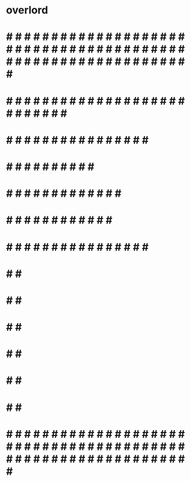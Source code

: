 # overlord
# # # # # # # # # # # # # # # # # # # # # # # # # # # # # # # # # # # # # # # # # # # # # # # # # # # # # # # # # # # # # # #
#                                                                                                                           #
# # # # # # # # # # # # # # # # # # # # # # # # # # # #                                                                     #
# #   # # #     # # #     # #     # # #     # # #     #                                                                     #
# # #         #         #     #   #     #   #     #   #                                                                     #
# # #         #         #     #   # # #     # # # #   #                                                                     #
# # #         #         # # # #   #     #   #  #      #                                                                     #
# #   # # #     # # #   #     #   # # #     #   # #   #                                                                     #
# #                                                   #                                                                     #
# #                                                   #                                                                     #
# #                                                   #                                                                     #
# #                                                   #                                                                     #
# #                                                   #                                                                     #
# #                                                   #                                                                     #
#                                                                                                                           #
#                                                                                                                           #
#                                                                                                                           #
#                                                                                                                           #
#                                                                                                                           #
#                                                                                                                           #
#                                                                                                                           #
#                                                                                                                           #
#                                                                                                                           #
#                                                                                                                           #
# # # # # # # # # # # # # # # # # # # # # # # # # # # # # # # # # # # # # # # # # # # # # # # # # # # # # # # # # # # # # # #
